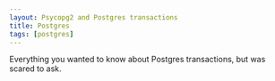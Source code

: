 ```yaml
---
layout: Psycopg2 and Postgres transactions
title: Postgres
tags: [postgres]
---
```


Everything you wanted to know about Postgres transactions, but was scared to ask.
